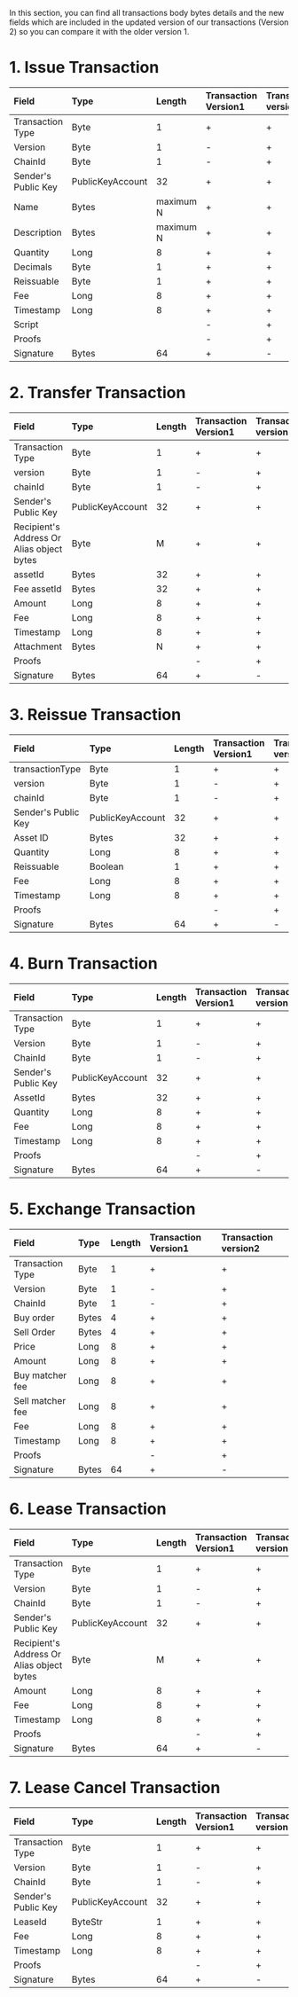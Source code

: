 In this section, you can find all transactions body bytes details and the new fields which are included in the updated version of our transactions \(Version 2\) so you can compare it with the older version 1.

# 1. Issue Transaction

| Field | Type | Length | Transaction Version1 | Transaction version2 |
| :--- | :--- | :--- | :--- | :--- |
| Transaction Type | Byte | 1 | + | + |
| Version | Byte | 1 | - | + |
| ChainId | Byte | 1 | - | + |
| Sender's Public Key | PublicKeyAccount | 32 | + | + |
| Name | Bytes | maximum N | + | + |
| Description | Bytes | maximum N | + | + |
| Quantity | Long | 8 | + | + |
| Decimals | Byte | 1 | + | + |
| Reissuable | Byte | 1 | + | + |
| Fee | Long | 8 | + | + |
| Timestamp | Long | 8 | + | + |
| Script |  |  | - | + |
| Proofs |  |  | - | + |
| Signature | Bytes | 64 | + | - |

# 2. Transfer Transaction

| Field | Type | Length | Transaction Version1 | Transaction version2 |
| :--- | :--- | :--- | :--- | :--- |
| Transaction Type | Byte | 1 | + | + |
| version | Byte | 1 | - | + |
| chainId | Byte | 1 | - | + |
| Sender's Public Key | PublicKeyAccount | 32 | + | + |
| Recipient's Address Or Alias object bytes | Byte | M | + | + |
| assetId | Bytes | 32 | + | + |
| Fee assetId | Bytes | 32 | + | + |
| Amount | Long | 8 | + | + |
| Fee | Long | 8 | + | + |
| Timestamp | Long | 8 | + | + |
| Attachment | Bytes | N | + | + |
| Proofs |  |  | - | + |
| Signature | Bytes | 64 | + | - |

# 3. Reissue Transaction

| Field | Type | Length | Transaction Version1 | Transaction version2 |
| :--- | :--- | :--- | :--- | :--- |
| transactionType | Byte | 1 | + | + |
| version | Byte | 1 | - | + |
| chainId | Byte | 1 | - | + |
| Sender's Public Key | PublicKeyAccount | 32 | + | + |
| Asset ID | Bytes | 32 | + | + |
| Quantity | Long | 8 | + | + |
| Reissuable | Boolean | 1 | + | + |
| Fee | Long | 8 | + | + |
| Timestamp | Long | 8 | + | + |
| Proofs |  |  | - | + |
| Signature | Bytes | 64 | + | - |

# 4. Burn Transaction

| Field | Type | Length | Transaction Version1 | Transaction version2 |
| :--- | :--- | :--- | :--- | :--- |
| Transaction Type | Byte | 1 | + | + |
| Version | Byte | 1 | - | + |
| ChainId | Byte | 1 | - | + |
| Sender's Public Key | PublicKeyAccount | 32 | + | + |
| AssetId | Bytes | 32 | + | + |
| Quantity | Long | 8 | + | + |
| Fee | Long | 8 | + | + |
| Timestamp | Long | 8 | + | + |
| Proofs |  |  | - | + |
| Signature | Bytes | 64 | + | - |

# 5. Exchange Transaction

| Field | Type | Length | Transaction Version1 | Transaction version2 |
| :--- | :--- | :--- | :--- | :--- |
| Transaction Type | Byte | 1 | + | + |
| Version | Byte | 1 | - | + |
| ChainId | Byte | 1 | - | + |
| Buy order | Bytes | 4 | + | + |
| Sell Order | Bytes | 4 | + | + |
| Price | Long | 8 | + | + |
| Amount | Long | 8 | + | + |
| Buy matcher fee | Long | 8 | + | + |
| Sell matcher fee | Long | 8 | + | + |
| Fee | Long | 8 | + | + |
| Timestamp | Long | 8 | + | + |
| Proofs |  |  | - | + |
| Signature | Bytes | 64 | + | - |

# 6. Lease Transaction

| Field | Type | Length | Transaction Version1 | Transaction version2 |
| :--- | :--- | :--- | :--- | :--- |
| Transaction Type | Byte | 1 | + | + |
| Version | Byte | 1 | - | + |
| ChainId | Byte | 1 | - | + |
| Sender's Public Key | PublicKeyAccount | 32 | + | + |
| Recipient's Address Or Alias object bytes | Byte | M | + | + |
| Amount | Long | 8 | + | + |
| Fee | Long | 8 | + | + |
| Timestamp | Long | 8 | + | + |
| Proofs |  |  | - | + |
| Signature | Bytes | 64 | + | - |



# 7. Lease Cancel Transaction
| Field | Type | Length | Transaction Version1 | Transaction version2 |
| :--- | :--- | :--- | :--- | :--- |
| Transaction Type | Byte | 1 | + | + |
| Version | Byte | 1 | - | + |
| ChainId | Byte | 1 | - | + |
| Sender's Public Key | PublicKeyAccount | 32 | + | + |
| LeaseId | ByteStr | 1 | + | + |
| Fee | Long | 8 | + | + |
| Timestamp | Long | 8 | + | + |
| Proofs |  |  | - | + |
| Signature | Bytes | 64 | + | - |





